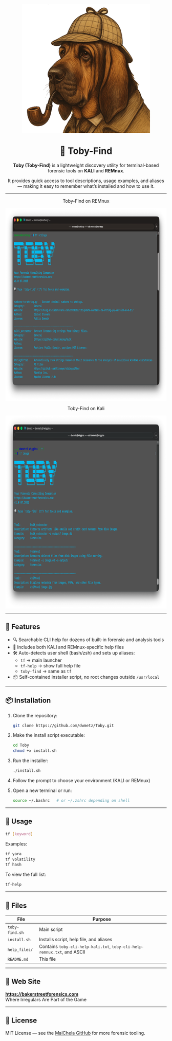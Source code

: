 <div align="center">
 <img style="padding:0;vertical-align:bottom;" height="400" width="400" src="images/toby-art.png"/>
 <p>
 <h1>
  🔎 Toby-Find
 </h1>
<p>
<p>

**Toby (Toby-Find)** is a lightweight discovery utility for terminal-based forensic tools on **KALI** and **REMnux**.

It provides quick access to tool descriptions, usage examples, and aliases — making it easy to remember what’s installed and how to use it.

---
Toby-Find on REMnux
<div align="center">
 <img style="padding:0;vertical-align:bottom;" height="600" width="900" src="images/toby-screenshot-remnux.png"/>
 <p>


Toby-Find on Kali
 <div align="center">
 <img style="padding:0;vertical-align:bottom;" height="600" width="900" src="images/toby-screenshot-kali.png"/>
 <p>

---
<div align="left">

## 🔧 Features

- 🔍 Searchable CLI help for dozens of built-in forensic and analysis tools
- 🧾 Includes both KALI and REMnux-specific help files
- 🛠️ Auto-detects user shell (bash/zsh) and sets up aliases:
  - `tf` → main launcher
  - `tf-help` → show full help file
  - `toby-find` → same as `tf`
- 📦 Self-contained installer script, no root changes outside `/usr/local`

---

## 📦 Installation

1. Clone the repository:

   ```bash
   git clone https://github.com/dwmetz/Toby.git
   ```

2. Make the install script executable:

   ```bash
   cd Toby
   chmod +x install.sh
   ```

3. Run the installer:

   ```bash
   ./install.sh
   ```

4. Follow the prompt to choose your environment (KALI or REMnux)

5. Open a new terminal or run:

   ```bash
   source ~/.bashrc   # or ~/.zshrc depending on shell
   ```

---

## 🚀 Usage

```bash
tf [keyword]
```

Examples:
```bash
tf yara
tf volatility
tf hash
```

To view the full list:
```bash
tf-help
```

---

## 📁 Files

| File | Purpose |
|------|---------|
| `toby-find.sh` | Main script |
| `install.sh`   | Installs script, help file, and aliases |
| `help_files/`  | Contains `toby-cli-help-kali.txt`, `toby-cli-help-remnux.txt`, and ASCII |
| `README.md`    | This file |

---

## 🔗 Web Site

**https://bakerstreetforensics.com**  
Where Irregulars Are Part of the Game

---

## 🪪 License

MIT License — see the [MalChela GitHub](https://github.com/dwmetz/MalChela) for more forensic tooling.
